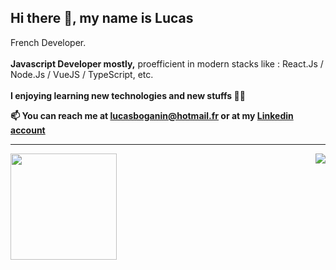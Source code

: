 ## Hi there 👋, my name is Lucas


French Developer.
<br />
<br />
<b>Javascript Developer mostly,</b> proefficient in modern stacks like :  React.Js / Node.Js / VueJS / TypeScript, etc.
<br />
<br />
<b>I enjoying learning new technologies and new stuffs 👨‍💻

<b> 📫 You can reach me at lucasboganin@hotmail.fr or at my [Linkedin account](https://www.linkedin.com/in/lucas-boganin-00bb6a1b5/)

---

<div>
  <img height="170" align="left" src="https://github-readme-stats.vercel.app/api?username=Spacelocust&show_icons=true&theme=gotham&show_icons=true&hide_border=true" />
  <img align="right" src="https://github-readme-stats.vercel.app/api/top-langs/?username=Spacelocust&theme=gotham&layout=compact&hide_border=true" />
</div>
